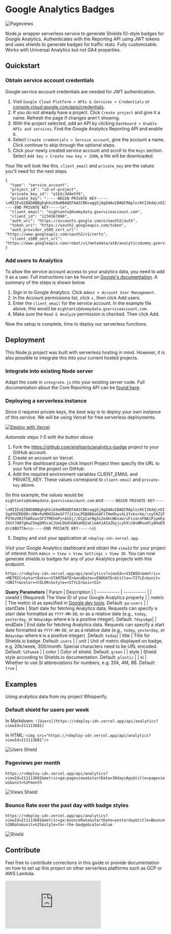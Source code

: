 # Google Analytics Badges

![Pageviews](https://kubo.vercel.app/api/analytics?viewId=235430310&metric=ga:pageviews&title=pageviews&style=flat&color=blue)

Node.js wrapper serverless service to generate Shields IO-style badges for Google Analytics. Authenticates with the Reporting API using JWT tokens and uses shields to generate badges for traffic stats. Fully customizable. Works with Universal Analytics but not GA4 properties.

## Quickstart

### Obtain service account credentials

Google service account credentials are needed for JWT authentication.

1. Visit `Google Cloud Platform > APIs & Services > Credentials` or [console.cloud.google.com/apis/credentials](https://console.cloud.google.com/apis/credentials).
2. If you do not already have a project. Click `Create project` and give it a name. Refresh the page if changes aren't showing.
3. With the project selected, add an API by clicking `Dashboard > Enable APIs and services`. Find the Google Analytics Reporting API and enable it.
4. Select `Create credentials > Service account`, give the account a name. Click continue to skip through the optional steps.
5. Click your newly created service account and scroll to the `Keys` section. Select `Add key > Create new key > JSON`, a file will be downloaded.

Your file will look like this. `client_email` and `private_key` are the values you'll need for the next steps.

```
{
  "type": "service_account",
  "project_id": "id-of-project",
  "private_key_id": "a1b2c3d4e5f6",
  "private_key": "-----BEGIN PRIVATE KEY-----\nMIIEvQIBADANBgkqhkiG9w0BAQEFAASCBKcwggSjAgEAAoIBAQCRApln/AtI3bdq\nOI3gdYHZRDORr/DN+RxMOOIG4eSF77jXJuLPEB8BAoGAFiTHeOhyvXL1Yxks+Xe/\nyCKZ1FPVYbzOR3fbARzwvSFITMEhmPy+A1Gj//D1pCarNg3s2eGKcWbvaU/uFiza\nFNAiPipmFp3Xnt7m07gKw25mgbMScaCJUeLOGdnGNXaHQ2aCieAXiA5aZbyjcyhX\n8vWRouHly8HoEOdrc8BOfTA=\n-----END PRIVATE KEY-----\n",
  "client_email": "eightants@dummydata.gserviceaccount.com",
  "client_id": "1234567890",
  "auth_uri": "https://accounts.google.com/o/oauth2/auth",
  "token_uri": "https://oauth2.googleapis.com/token",
  "auth_provider_x509_cert_url": "https://www.googleapis.com/oauth2/v1/certs",
  "client_x509_cert_url": "https://www.googleapis.com/robot/v1/metadata/at8/analyticsdummy.gserviceaccount.com"
}
```

### Add users to Analytics

To allow the service account access to your analytics data, you need to add it as a user. Full instructions can be found on [Google's documentation](https://support.google.com/analytics/answer/1009702?hl=en). A summary of the steps is shown below.

1. Sign in to Google Analytics. Click `Admin > Account User Management`.
2. In the Account permissions list, click +, then click Add users.
3. Enter the `client_email` for the service account. In the example file above, this would be `eightants@dummydata.gserviceaccount.com`.
4. Make sure the `Read & Analyze` permission is checked. Then click Add.

Now the setup is complete, time to deploy our serverless functions.

## Deployment

This Node.js project was built with serverless hosting in mind. However, it is also possible to integrate this into your current hosted projects.

### Integrate into existing Node server

Adapt the code in `integrate.js` into your existing server code. Full documentation about the Core Reporting API can be [found here](https://developers.google.com/analytics/devguides/reporting/core/v3/reference).

### Deploying a serverless instance

Since it requires private keys, the best way is to deploy your own instance of this service. We will be using Vercel for free serverless deployments.

[![Deploy with Vercel](https://vercel.com/button)](https://vercel.com/new/git/external?repository-url=https%3A%2F%2Fgithub.com%2Feightants%2Fanalytics-badge&env=CLIENT_EMAIL,PRIVATE_KEY&envDescription=These%20values%20are%20defined%20in%20the%20JSON%20file%20downloaded%20from%20your%20service%20account&envLink=https%3A%2F%2Fgithub.com%2Feightants%2Fanalytics-badge&project-name=analytics&repo-name=analytics-badge)

_Automate steps 1-5 with the button above_

1. Fork the https://github.com/eightants/analytics-badge project to your GitHub account.
2. Create an account on Vercel.
3. From the dashboard page click Import Project then specify the URL to your fork of the project on GitHub.
4. Add the required environment variables CLIENT_EMAIL and PRIVATE_KEY. These values correspond to `client-email` and `private-key` above.

(In this example, the values would be `eightants@dummydata.gserviceaccount.com` and `-----BEGIN PRIVATE KEY-----\nMIIEvQIBADANBgkqhkiG9w0BAQEFAASCBKcwggSjAgEAAoIBAQCRApln/AtI3bdq\nOI3gdYHZRDORr/DN+RxMOOIG4eSF77jXJuLPEB8BAoGAFiTHeOhyvXL1Yxks+Xe/\nyCKZ1FPVYbzOR3fbARzwvSFITMEhmPy+A1Gj//D1pCarNg3s2eGKcWbvaU/uFiza\nFNAiPipmFp3Xnt7m07gKw25mgbMScaCJUeLOGdnGNXaHQ2aCieAXiA5aZbyjcyhX\n8vWRouHly8HoEOdrc8BOfTA=\n-----END PRIVATE KEY-----\n`)

5. Deploy and visit your application at `<deploy-id>.vercel.app`.

Visit your Google Analytics dashboard and obtain the `viewId` for your project of interest from `Admin > View > View Settings > View ID`. You can now generate shields.io badges for any of your Analytics projects with this endpoint.

```
https://<deploy-id>.vercel.app/api/analytics?viewId=<VIEWID>&metric=<METRIC>&startDate=<STARTDATE>&endDate=<ENDDATE>&title=<TITLE>&unit=<UNIT>&color=<COLOR>&style=<STYLE>&si=<SI>
```

**Query Parameters**
| Param | Description |
| ----------- | ----------- |
| viewId | (Required) The View ID of your Google Analytics property |
| metric | The metric id as specified in [Google dev tools](https://ga-dev-tools.appspot.com/dimensions-metrics-explorer/). Default: `ga:users` |
| startDate | Start date for fetching Analytics data. Requests can specify a start date formatted as `YYYY-MM-DD`, or as a relative date (e.g., `today`, `yesterday`, or `NdaysAgo` where `N` is a positive integer). Default: `7daysAgo`|
| endDate | End date for fetching Analytics data. Requests can specify a start date formatted as `YYYY-MM-DD`, or as a relative date (e.g., `today`, `yesterday`, or `NdaysAgo` where `N` is a positive integer). Default: `today`|
| title | Title for Shields.io badge. Default: `users` |
| unit | Unit of metric displayed on badge, e.g. 20k/week, 300/month. Special characters need to be URL encoded. Default: `%2Fweek` |
| color | Color of shield. Default: `green` |
| style | Shield style according to Shields.io documentation. Default: `plastic` |
| si | Whether to use SI abbreviations for numbers, e.g. 20k, 4M, 8B. Default: `true` |

## Examples

Using analytics data from my project Whisperify.

### Default shield for users per week

In Markdown: `![Users](https://<deploy-id>.vercel.app/api/analytics?viewId=211113681)`

In HTML: `<img src="https://<deploy-id>.vercel.app/api/analytics?viewId=211113681"/>`

![Users Shield](https://kubo.vercel.app/api/analytics?viewId=211113681)

### Pageviews per month

`https://<deploy-id>.vercel.app/api/analytics?viewId=211113681&metric=ga:pageviews&startDate=30daysAgo&title=pageviews&unit=%2Fmonth`

![Views Shield](https://kubo.vercel.app/api/analytics?viewId=211113681&metric=ga:pageviews&startDate=30daysAgo&title=pageviews&unit=%2Fmonth)

### Bounce Rate over the past day with badge styles

`https://<deploy-id>.vercel.app/api/analytics?viewId=211113681&metric=ga:bounceRate&startDate=yesterday&title=Bounce%20Rate&unit=%25&style=for-the-badge&color=blue`

![Shield](https://kubo.vercel.app/api/analytics?viewId=211113681&metric=ga:bounceRate&startDate=yesterday&title=Bounce%20Rate&unit=%25&style=for-the-badge&color=blue)

## Contribute

Feel free to contribute corrections in this guide or provide documentation on how to set up this project on other serverless platforms such as GCP or AWS Lambda.

![Analytics](https://ga-beacon.appspot.com/UA-132344171-6/github.com/Naereen/badges/README.md?pixel)
